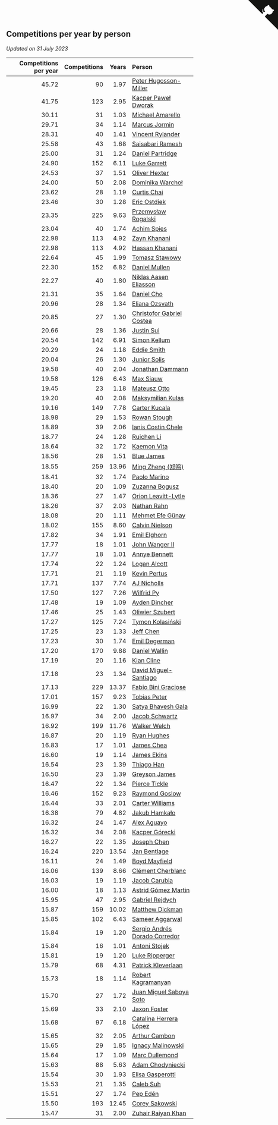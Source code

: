 ## Competitions per year by person

*Updated on 31 July 2023*

| Competitions per year | Competitions | Years | Person |
| ---: | ---: | ---: | :--- |
| 45.72 | 90 | 1.97 | [Peter Hugosson-Miller](https://www.worldcubeassociation.org/persons/2021HUGO01) |
| 41.75 | 123 | 2.95 | [Kacper Paweł Dworak](https://www.worldcubeassociation.org/persons/2020DWOR01) |
| 30.11 | 31 | 1.03 | [Michael Amarello](https://www.worldcubeassociation.org/persons/2022AMAR09) |
| 29.71 | 34 | 1.14 | [Marcus Jormin](https://www.worldcubeassociation.org/persons/2022JORM01) |
| 28.31 | 40 | 1.41 | [Vincent Rylander](https://www.worldcubeassociation.org/persons/2022RYLA01) |
| 25.58 | 43 | 1.68 | [Saisabari Ramesh](https://www.worldcubeassociation.org/persons/2021RAME01) |
| 25.00 | 31 | 1.24 | [Daniel Partridge](https://www.worldcubeassociation.org/persons/2022PART02) |
| 24.90 | 152 | 6.11 | [Luke Garrett](https://www.worldcubeassociation.org/persons/2017GARR05) |
| 24.53 | 37 | 1.51 | [Oliver Hexter](https://www.worldcubeassociation.org/persons/2022HEXT01) |
| 24.00 | 50 | 2.08 | [Dominika Warchoł](https://www.worldcubeassociation.org/persons/2021WARC01) |
| 23.62 | 28 | 1.19 | [Curtis Chai](https://www.worldcubeassociation.org/persons/2022CHAI02) |
| 23.46 | 30 | 1.28 | [Eric Ostdiek](https://www.worldcubeassociation.org/persons/2022OSTD01) |
| 23.35 | 225 | 9.63 | [Przemysław Rogalski](https://www.worldcubeassociation.org/persons/2013ROGA02) |
| 23.04 | 40 | 1.74 | [Achim Spies](https://www.worldcubeassociation.org/persons/2021SPIE01) |
| 22.98 | 113 | 4.92 | [Zayn Khanani](https://www.worldcubeassociation.org/persons/2018KHAN28) |
| 22.98 | 113 | 4.92 | [Hassan Khanani](https://www.worldcubeassociation.org/persons/2018KHAN26) |
| 22.64 | 45 | 1.99 | [Tomasz Stawowy](https://www.worldcubeassociation.org/persons/2021STAW01) |
| 22.30 | 152 | 6.82 | [Daniel Mullen](https://www.worldcubeassociation.org/persons/2016MULL04) |
| 22.27 | 40 | 1.80 | [Niklas Aasen Eliasson](https://www.worldcubeassociation.org/persons/2021ELIA01) |
| 21.31 | 35 | 1.64 | [Daniel Cho](https://www.worldcubeassociation.org/persons/2021CHOD01) |
| 20.96 | 28 | 1.34 | [Eliana Ozsvath](https://www.worldcubeassociation.org/persons/2022OZSV01) |
| 20.85 | 27 | 1.30 | [Christofor Gabriel Costea](https://www.worldcubeassociation.org/persons/2022COST03) |
| 20.66 | 28 | 1.36 | [Justin Sui](https://www.worldcubeassociation.org/persons/2022SUIJ01) |
| 20.54 | 142 | 6.91 | [Simon Kellum](https://www.worldcubeassociation.org/persons/2016KELL12) |
| 20.29 | 24 | 1.18 | [Eddie Smith](https://www.worldcubeassociation.org/persons/2022SMIT20) |
| 20.04 | 26 | 1.30 | [Junior Solis](https://www.worldcubeassociation.org/persons/2022SOLI03) |
| 19.58 | 40 | 2.04 | [Jonathan Dammann](https://www.worldcubeassociation.org/persons/2021DAMM01) |
| 19.58 | 126 | 6.43 | [Max Siauw](https://www.worldcubeassociation.org/persons/2017SIAU02) |
| 19.45 | 23 | 1.18 | [Mateusz Otto](https://www.worldcubeassociation.org/persons/2022OTTO01) |
| 19.20 | 40 | 2.08 | [Maksymilian Kulas](https://www.worldcubeassociation.org/persons/2021KULA02) |
| 19.16 | 149 | 7.78 | [Carter Kucala](https://www.worldcubeassociation.org/persons/2015KUCA01) |
| 18.98 | 29 | 1.53 | [Rowan Stough](https://www.worldcubeassociation.org/persons/2022STOU01) |
| 18.89 | 39 | 2.06 | [Ianis Costin Chele](https://www.worldcubeassociation.org/persons/2021CHEL01) |
| 18.77 | 24 | 1.28 | [Ruichen Li](https://www.worldcubeassociation.org/persons/2022LIRU02) |
| 18.64 | 32 | 1.72 | [Kaemon Vita](https://www.worldcubeassociation.org/persons/2021VITA01) |
| 18.56 | 28 | 1.51 | [Blue James](https://www.worldcubeassociation.org/persons/2022JAME01) |
| 18.55 | 259 | 13.96 | [Ming Zheng (郑鸣)](https://www.worldcubeassociation.org/persons/2009ZHEN11) |
| 18.41 | 32 | 1.74 | [Paolo Marino](https://www.worldcubeassociation.org/persons/2021MARI04) |
| 18.40 | 20 | 1.09 | [Zuzanna Bogusz](https://www.worldcubeassociation.org/persons/2022BOGU01) |
| 18.36 | 27 | 1.47 | [Orion Leavitt-Lytle](https://www.worldcubeassociation.org/persons/2022LEAV01) |
| 18.26 | 37 | 2.03 | [Nathan Rahn](https://www.worldcubeassociation.org/persons/2021RAHN01) |
| 18.08 | 20 | 1.11 | [Mehmet Efe Günay](https://www.worldcubeassociation.org/persons/2022GUNA05) |
| 18.02 | 155 | 8.60 | [Calvin Nielson](https://www.worldcubeassociation.org/persons/2014NIEL03) |
| 17.82 | 34 | 1.91 | [Emil Elghorn](https://www.worldcubeassociation.org/persons/2021ELGH01) |
| 17.77 | 18 | 1.01 | [John Wanger II](https://www.worldcubeassociation.org/persons/2022WANG39) |
| 17.77 | 18 | 1.01 | [Annye Bennett](https://www.worldcubeassociation.org/persons/2022BENN11) |
| 17.74 | 22 | 1.24 | [Logan Alcott](https://www.worldcubeassociation.org/persons/2022ALCO02) |
| 17.71 | 21 | 1.19 | [Kevin Pertus](https://www.worldcubeassociation.org/persons/2022PERT01) |
| 17.71 | 137 | 7.74 | [AJ Nicholls](https://www.worldcubeassociation.org/persons/2015NICH04) |
| 17.50 | 127 | 7.26 | [Wilfrid Py](https://www.worldcubeassociation.org/persons/2016PYWI01) |
| 17.48 | 19 | 1.09 | [Ayden Dincher](https://www.worldcubeassociation.org/persons/2022DINC01) |
| 17.46 | 25 | 1.43 | [Oliwier Szubert](https://www.worldcubeassociation.org/persons/2022SZUB01) |
| 17.27 | 125 | 7.24 | [Tymon Kolasiński](https://www.worldcubeassociation.org/persons/2016KOLA02) |
| 17.25 | 23 | 1.33 | [Jeff Chen](https://www.worldcubeassociation.org/persons/2022CHEN19) |
| 17.23 | 30 | 1.74 | [Emil Degerman](https://www.worldcubeassociation.org/persons/2021DEGE01) |
| 17.20 | 170 | 9.88 | [Daniel Wallin](https://www.worldcubeassociation.org/persons/2013WALL03) |
| 17.19 | 20 | 1.16 | [Kian Cline](https://www.worldcubeassociation.org/persons/2022CLIN01) |
| 17.18 | 23 | 1.34 | [David Miguel-Santiago](https://www.worldcubeassociation.org/persons/2022MIGU02) |
| 17.13 | 229 | 13.37 | [Fabio Bini Graciose](https://www.worldcubeassociation.org/persons/2010GRAC02) |
| 17.01 | 157 | 9.23 | [Tobias Peter](https://www.worldcubeassociation.org/persons/2014PETE03) |
| 16.99 | 22 | 1.30 | [Satya Bhavesh Gala](https://www.worldcubeassociation.org/persons/2022GALA03) |
| 16.97 | 34 | 2.00 | [Jacob Schwartz](https://www.worldcubeassociation.org/persons/2021SCHW01) |
| 16.92 | 199 | 11.76 | [Walker Welch](https://www.worldcubeassociation.org/persons/2011WELC01) |
| 16.87 | 20 | 1.19 | [Ryan Hughes](https://www.worldcubeassociation.org/persons/2022HUGH04) |
| 16.83 | 17 | 1.01 | [James Chea](https://www.worldcubeassociation.org/persons/2022CHEA05) |
| 16.60 | 19 | 1.14 | [James Ekins](https://www.worldcubeassociation.org/persons/2022EKIN01) |
| 16.54 | 23 | 1.39 | [Thiago Han](https://www.worldcubeassociation.org/persons/2022HANT01) |
| 16.50 | 23 | 1.39 | [Greyson James](https://www.worldcubeassociation.org/persons/2022JAME02) |
| 16.47 | 22 | 1.34 | [Pierce Tickle](https://www.worldcubeassociation.org/persons/2022TICK01) |
| 16.46 | 152 | 9.23 | [Raymond Goslow](https://www.worldcubeassociation.org/persons/2014GOSL01) |
| 16.44 | 33 | 2.01 | [Carter Williams](https://www.worldcubeassociation.org/persons/2021WILL06) |
| 16.38 | 79 | 4.82 | [Jakub Hamkało](https://www.worldcubeassociation.org/persons/2018HAMK01) |
| 16.32 | 24 | 1.47 | [Alex Aguayo](https://www.worldcubeassociation.org/persons/2022AGUA01) |
| 16.32 | 34 | 2.08 | [Kacper Górecki](https://www.worldcubeassociation.org/persons/2021GORE01) |
| 16.27 | 22 | 1.35 | [Joseph Chen](https://www.worldcubeassociation.org/persons/2022CHEN16) |
| 16.24 | 220 | 13.54 | [Jan Bentlage](https://www.worldcubeassociation.org/persons/2010BENT01) |
| 16.11 | 24 | 1.49 | [Boyd Mayfield](https://www.worldcubeassociation.org/persons/2022MAYF01) |
| 16.06 | 139 | 8.66 | [Clément Cherblanc](https://www.worldcubeassociation.org/persons/2014CHER05) |
| 16.03 | 19 | 1.19 | [Jacob Carubia](https://www.worldcubeassociation.org/persons/2022CARU02) |
| 16.00 | 18 | 1.13 | [Astrid Gómez Martin](https://www.worldcubeassociation.org/persons/2022MART26) |
| 15.95 | 47 | 2.95 | [Gabriel Rejdych](https://www.worldcubeassociation.org/persons/2020REJD01) |
| 15.87 | 159 | 10.02 | [Matthew Dickman](https://www.worldcubeassociation.org/persons/2013DICK01) |
| 15.85 | 102 | 6.43 | [Sameer Aggarwal](https://www.worldcubeassociation.org/persons/2017AGGA01) |
| 15.84 | 19 | 1.20 | [Sergio Andrés Dorado Corredor](https://www.worldcubeassociation.org/persons/2022CORR05) |
| 15.84 | 16 | 1.01 | [Antoni Stojek](https://www.worldcubeassociation.org/persons/2022STOJ03) |
| 15.81 | 19 | 1.20 | [Luke Ripperger](https://www.worldcubeassociation.org/persons/2022RIPP01) |
| 15.79 | 68 | 4.31 | [Patrick Kleverlaan](https://www.worldcubeassociation.org/persons/2019KLEV01) |
| 15.73 | 18 | 1.14 | [Robert Kagramanyan](https://www.worldcubeassociation.org/persons/2022KAGR01) |
| 15.70 | 27 | 1.72 | [Juan Miguel Saboya Soto](https://www.worldcubeassociation.org/persons/2021SOTO01) |
| 15.69 | 33 | 2.10 | [Jaxon Foster](https://www.worldcubeassociation.org/persons/2021FOST01) |
| 15.68 | 97 | 6.18 | [Catalina Herrera López](https://www.worldcubeassociation.org/persons/2017LOPE31) |
| 15.65 | 32 | 2.05 | [Arthur Cambon](https://www.worldcubeassociation.org/persons/2021CAMB01) |
| 15.65 | 29 | 1.85 | [Ignacy Malinowski](https://www.worldcubeassociation.org/persons/2021MALI02) |
| 15.64 | 17 | 1.09 | [Marc Dullemond](https://www.worldcubeassociation.org/persons/2022DULL01) |
| 15.63 | 88 | 5.63 | [Adam Chodyniecki](https://www.worldcubeassociation.org/persons/2017CHOD02) |
| 15.54 | 30 | 1.93 | [Elisa Gasperotti](https://www.worldcubeassociation.org/persons/2021GASP01) |
| 15.53 | 21 | 1.35 | [Caleb Suh](https://www.worldcubeassociation.org/persons/2022SUHC01) |
| 15.51 | 27 | 1.74 | [Pep Edén](https://www.worldcubeassociation.org/persons/2021EDEN01) |
| 15.50 | 193 | 12.45 | [Corey Sakowski](https://www.worldcubeassociation.org/persons/2011SAKO01) |
| 15.47 | 31 | 2.00 | [Zuhair Raiyan Khan](https://www.worldcubeassociation.org/persons/2021KHAN05) |


<a href="https://github.com/jonatanklosko/wca_statistics" class="github-corner" aria-label="View source on Github"><svg width="80" height="80" viewBox="0 0 250 250" style="fill:#151513; color:#fff; position: absolute; top: 0; border: 0; right: 0;" aria-hidden="true"><path d="M0,0 L115,115 L130,115 L142,142 L250,250 L250,0 Z"></path><path d="M128.3,109.0 C113.8,99.7 119.0,89.6 119.0,89.6 C122.0,82.7 120.5,78.6 120.5,78.6 C119.2,72.0 123.4,76.3 123.4,76.3 C127.3,80.9 125.5,87.3 125.5,87.3 C122.9,97.6 130.6,101.9 134.4,103.2" fill="currentColor" style="transform-origin: 130px 106px;" class="octo-arm"></path><path d="M115.0,115.0 C114.9,115.1 118.7,116.5 119.8,115.4 L133.7,101.6 C136.9,99.2 139.9,98.4 142.2,98.6 C133.8,88.0 127.5,74.4 143.8,58.0 C148.5,53.4 154.0,51.2 159.7,51.0 C160.3,49.4 163.2,43.6 171.4,40.1 C171.4,40.1 176.1,42.5 178.8,56.2 C183.1,58.6 187.2,61.8 190.9,65.4 C194.5,69.0 197.7,73.2 200.1,77.6 C213.8,80.2 216.3,84.9 216.3,84.9 C212.7,93.1 206.9,96.0 205.4,96.6 C205.1,102.4 203.0,107.8 198.3,112.5 C181.9,128.9 168.3,122.5 157.7,114.1 C157.9,116.9 156.7,120.9 152.7,124.9 L141.0,136.5 C139.8,137.7 141.6,141.9 141.8,141.8 Z" fill="currentColor" class="octo-body"></path></svg></a><style>.github-corner:hover .octo-arm{animation:octocat-wave 560ms ease-in-out}@keyframes octocat-wave{0%,100%{transform:rotate(0)}20%,60%{transform:rotate(-25deg)}40%,80%{transform:rotate(10deg)}}@media (max-width:500px){.github-corner:hover .octo-arm{animation:none}.github-corner .octo-arm{animation:octocat-wave 560ms ease-in-out}}</style>
